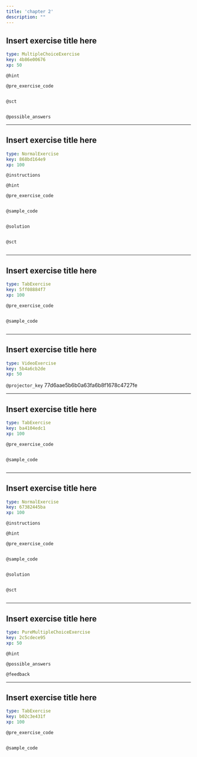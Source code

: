 ```yaml
---
title: 'chapter 2'
description: ""
---
```


## Insert exercise title here

```yaml
type: MultipleChoiceExercise
key: 4b86e00676
xp: 50
```



`@hint`


`@pre_exercise_code`
```{python}

```

`@sct`
```{python}

```

`@possible_answers`


---

## Insert exercise title here

```yaml
type: NormalExercise
key: 868bd164e9
xp: 100
```



`@instructions`


`@hint`


`@pre_exercise_code`
```{python}

```

`@sample_code`
```{sql}

```

`@solution`
```{sql}

```

`@sct`
```{python}

```

---

## Insert exercise title here

```yaml
type: TabExercise
key: 5ff08884f7
xp: 100
```



`@pre_exercise_code`
```{python}

```

`@sample_code`
```{sql}

```

---

## Insert exercise title here

```yaml
type: VideoExercise
key: 5b4a6cb2de
xp: 50
```

`@projector_key`
77d6aae5b6b0a63fa6b8f1678c4727fe

---

## Insert exercise title here

```yaml
type: TabExercise
key: ba4104edc1
xp: 100
```



`@pre_exercise_code`
```{python}

```

`@sample_code`
```{sql}

```

---

## Insert exercise title here

```yaml
type: NormalExercise
key: 67382445ba
xp: 100
```



`@instructions`


`@hint`


`@pre_exercise_code`
```{python}

```

`@sample_code`
```{sql}

```

`@solution`
```{sql}

```

`@sct`
```{python}

```

---

## Insert exercise title here

```yaml
type: PureMultipleChoiceExercise
key: 2c5cdece95
xp: 50
```



`@hint`


`@possible_answers`


`@feedback`


---

## Insert exercise title here

```yaml
type: TabExercise
key: b02c3e431f
xp: 100
```



`@pre_exercise_code`
```{python}

```

`@sample_code`
```{sql}

```
